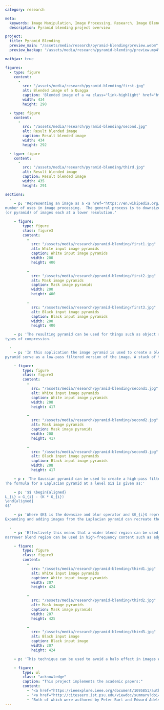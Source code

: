 ```yaml
---
category: research

meta:
  keywords: Image Manipulation, Image Processing, Research, Image Blending, Blending
  description: Pyramid blending project overview

project:
  title: Pyramid Blending
  preview_main: "/assets/media/research/pyramid-blending/preview.webm"
  preview_backup: "/assets/media/research/pyramid-blending/preview.mp4"

mathjax: true

figures:
  - type: figure
    content:
      -
        src: "/assets/media/research/pyramid-blending/first.jpg"
        alt: Blended image of a Quagga
        caption: 'Blended image of a <a class="link-highlight" href="https://en.wikipedia.org/wiki/Quagga">Quagga</a>'
        width: 434
        height: 290

  - type: figure
    content:
      -
        src: "/assets/media/research/pyramid-blending/second.jpg"
        alt: Result blended image
        caption: Result blended image
        width: 434
        height: 292

  - type: figure
    content:
      -
        src: "/assets/media/research/pyramid-blending/third.jpg"
        alt: Result blended image
        caption: Result blended image
        width: 435
        height: 291

sections:
  -
    - p: 'Representing an image as a <a href="https://en.wikipedia.org/wiki/Pyramid_(image_processing)">pyramid</a> has a 
number of uses in image processing.  The general process is to downsize and blur an image multiple times creating a stack 
(or pyramid) of images each at a lower resolution.'

    - figure:
        type: figure
        class: figure3
        content:
          -
            src: "/assets/media/research/pyramid-blending/first1.jpg"
            alt: White input image pyramids
            caption: White input image pyramids
            width: 200
            height: 400

          -
            src: "/assets/media/research/pyramid-blending/first2.jpg"
            alt: Mask image pyramids
            caption: Mask image pyramids
            width: 200
            height: 400

          -
            src: "/assets/media/research/pyramid-blending/first3.jpg"
            alt: Black input image pyramids
            caption: Black input image pyramids
            width: 200
            height: 400

    - p: 'The resulting pyramid can be used for things such as object recognition at different scales and certain 
types of compression.'

  -
    - p: 'In this application the image pyramid is used to create a blended image.  The smaller and more blurry images in the 
pyramid serve as a low-pass filtered version of the image. A stack of these forms a Gaussian pyramid.'

    - figure:
        type: figure
        class: figure3
        content:
          -
            src: "/assets/media/research/pyramid-blending/second1.jpg"
            alt: White input image pyramids
            caption: White input image pyramids
            width: 208
            height: 417

          -
            src: "/assets/media/research/pyramid-blending/second2.jpg"
            alt: Mask image pyramids
            caption: Mask image pyramids
            width: 208
            height: 417

          -
            src: "/assets/media/research/pyramid-blending/second3.jpg"
            alt: Black input image pyramids
            caption: Black input image pyramids
            width: 208
            height: 417

    - p : 'The Gaussian pyramid can be used to create a high-pass filtered version of the image called a Laplacian pyramid.
The formula for a Laplacian pyramid at a level $i$ is given as:'

    - p: '$$ \begin{aligned}
L_{i} = G_{i} - (K * G_{i})
\end{aligned}
$$'

    - p: 'Where $K$ is the downsize and blur operator and $G_{i}$ represents an image from the Gaussian pyramid at level $i$.
Expanding and adding images from the Laplacian pyramid can recreate the original image with no data loss.'

  -
    - p: 'Effectively this means that a wider blend region can be used in low-frequency content and a
narrower blend region can be used in high-frequency content such as edges.'

    - figure:
        type: figure
        class: figure3
        content:
          -
            src: "/assets/media/research/pyramid-blending/third1.jpg"
            alt: White input image pyramids
            caption: White input image pyramids
            width: 207
            height: 424

          -
            src: "/assets/media/research/pyramid-blending/third2.jpg"
            alt: Mask image pyramids
            caption: Mask image pyramids
            width: 207
            height: 425

          -
            src: "/assets/media/research/pyramid-blending/third3.jpg"
            alt: Black input image
            caption: Black input image
            width: 207
            height: 424

    - p: 'This technique can be used to avoid a halo effect in images which make blend regions more noticeable.'

    - figure:
        type: ul
        class: "acknowledge"
        caption: "This project implements the academic papers:"
        content:
          - '<a href="https://ieeexplore.ieee.org/document/1095851/authors#authors">The Laplacian Pyramid as a Compact Image Code</a>'
          - '<a href="http://citeseerx.ist.psu.edu/viewdoc/summary?doi=10.1.1.56.690">A Multiresolution Spline With Application to Image Mosaics</a>'
          - 'Both of which were authored by Peter Burt and Edward Adelson'
---
```

